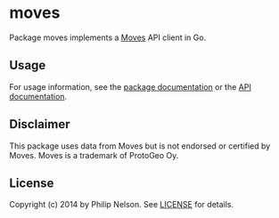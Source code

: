 moves
=====

Package moves implements a [Moves][1] API client in Go.


Usage
-----

For usage information, see the [package documentation][2] or
the [API documentation][3].


Disclaimer
----------

This package uses data from Moves but is not endorsed or certified by Moves.
Moves is a trademark of ProtoGeo Oy.


License
-------

Copyright (c) 2014 by Philip Nelson. See [LICENSE][4] for details.


[1]: https://moves-app.com
[2]: https://godoc.org/github.com/pnelson/moves
[3]: https://dev.moves-app.com/
[4]: https://github.com/pnelson/moves/blob/master/LICENSE
